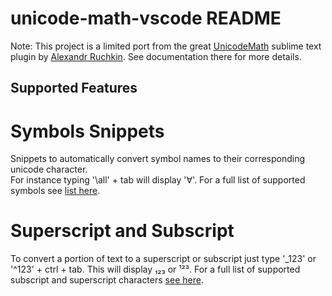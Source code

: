 # unicode-math-vscode README
Note: This project is a limited port from the great [UnicodeMath](https://github.com/mvoidex/UnicodeMath) 
    sublime text plugin by [Alexandr Ruchkin](https://github.com/mvoidex). See documentation 
    there for more details.

## Supported Features

# Symbols Snippets
Snippets to automatically convert symbol names to their corresponding unicode character.  
For instance typing '\all' + tab will display '∀'. For a full list of supported symbols 
see [list here](https://github.com/mvoidex/UnicodeMath/blob/master/table.md).

# Superscript and Subscript
To convert a portion of text to a superscript or subscript just type 
'\_123' or '\^123' + ctrl + tab.  This will display ₁₂₃ or ¹²³.  For a full list of supported
subscript and superscript characters [see here](https://en.wikipedia.org/wiki/Unicode_subscripts_and_superscripts).